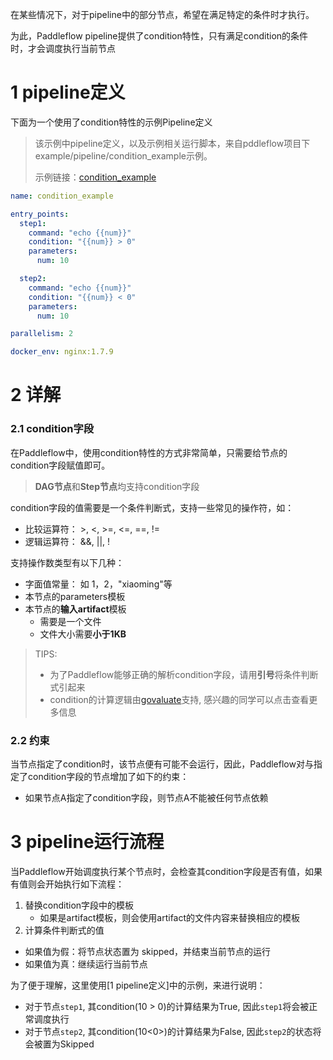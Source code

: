 在某些情况下，对于pipeline中的部分节点，希望在满足特定的条件时才执行。

为此，Paddleflow pipeline提供了condition特性，只有满足condition的条件时，才会调度执行当前节点

# 1 pipeline定义
下面为一个使用了condition特性的示例Pipeline定义

> 该示例中pipeline定义，以及示例相关运行脚本，来自pddleflow项目下example/pipeline/condition_example示例。
> 
> 示例链接：[condition_example]

```yaml
name: condition_example

entry_points:
  step1:
    command: "echo {{num}}"
    condition: "{{num}} > 0"
    parameters:
      num: 10

  step2:
    command: "echo {{num}}"
    condition: "{{num}} < 0"
    parameters:
      num: 10

parallelism: 2

docker_env: nginx:1.7.9
```

# 2 详解
### 2.1 condition字段
在Paddleflow中，使用condition特性的方式非常简单，只需要给节点的condition字段赋值即可。

> **DAG节点**和**Step节点**均支持condition字段

condition字段的值需要是一个条件判断式，支持一些常见的操作符，如：
- 比较运算符： >, <, >=, <=, ==, !=
- 逻辑运算符： &&, ||, !

支持操作数类型有以下几种：
- 字面值常量： 如 1，2，"xiaoming"等
- 本节点的parameters模板
- 本节点的**输入artifact**模板
  - 需要是一个文件
  - 文件大小需要**小于1KB**

> TIPS:
> - 为了Paddleflow能够正确的解析condition字段，请用**引号**将条件判断式引起来
> - condition的计算逻辑由[govaluate]支持, 感兴趣的同学可以点击查看更多信息
  
### 2.2 约束
当节点指定了condition时，该节点便有可能不会运行，因此，Paddleflow对与指定了condition字段的节点增加了如下的约束：

- 如果节点A指定了condition字段，则节点A不能被任何节点依赖


# 3 pipeline运行流程
当Paddleflow开始调度执行某个节点时，会检查其condition字段是否有值，如果有值则会开始执行如下流程：

1. 替换condition字段中的模板
   -  如果是artifact模板，则会使用artifact的文件内容来替换相应的模板
2. 计算条件判断式的值
  - 如果值为假：将节点状态置为 skipped，并结束当前节点的运行
  - 如果值为真：继续运行当前节点
  

为了便于理解，这里使用[1 pipeline定义]中的示例，来进行说明：
- 对于节点`step1`, 其condition(10 > 0)的计算结果为True, 因此`step1`将会被正常调度执行
- 对于节点`step2`, 其condition(10<0>)的计算结果为False, 因此`step2`的状态将会被置为Skipped


[condition_example]: /example/pipeline/loop_example
[govaluate]: https://pkg.go.dev/github.com/Knetic/govaluate#section-readme
